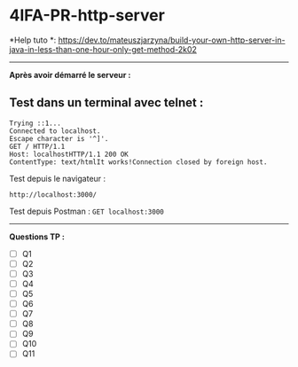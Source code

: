 # 4IFA-PR-http-server

*Help tuto *:
https://dev.to/mateuszjarzyna/build-your-own-http-server-in-java-in-less-than-one-hour-only-get-method-2k02

---



**Après avoir démarré le serveur :**

## Test dans un terminal avec telnet :

```telnet localhost 3000
Trying ::1...
Connected to localhost.
Escape character is '^]'.
GET / HTTP/1.1
Host: localhostHTTP/1.1 200 OK
ContentType: text/htmlIt works!Connection closed by foreign host.
```

Test depuis le navigateur :

`http://localhost:3000/`

Test depuis Postman :
`GET localhost:3000`



---



**Questions TP :**

* [ ] Q1
* [ ] Q2
* [ ] Q3
* [ ] Q4
* [ ] Q5
* [ ] Q6
* [ ] Q7
* [ ] Q8
* [ ] Q9
* [ ] Q10
* [ ] Q11
